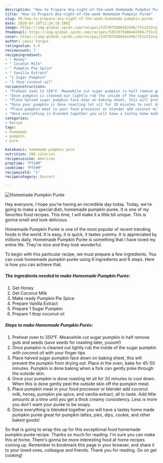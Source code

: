 ```yaml
---
description: "How to Prepare Any-night-of-the-week Homemade Pumpkin Purée"
title: "How to Prepare Any-night-of-the-week Homemade Pumpkin Purée"
slug: 95-how-to-prepare-any-night-of-the-week-homemade-pumpkin-puree
date: 2020-07-10T11:24:19.596Z
image: https://img-global.cpcdn.com/recipes/5357075086442496/751x532cq70/homemade-pumpkin-puree-recipe-main-photo.jpg
thumbnail: https://img-global.cpcdn.com/recipes/5357075086442496/751x532cq70/homemade-pumpkin-puree-recipe-main-photo.jpg
cover: https://img-global.cpcdn.com/recipes/5357075086442496/751x532cq70/homemade-pumpkin-puree-recipe-main-photo.jpg
author: Lewis Vargas
ratingvalue: 4.9
reviewcount: 7
recipeingredient:
- " Honey"
- " Coconut Milk"
- " Pumpkin Pie Spice"
- " Vanilla Extract"
- "1 Sugar Pumpkin"
- "1 tbsp coconut oil"
recipeinstructions:
- "Preheat oven to 350°F. Meanwhile cut sugar pumpkin in half remove guts and seeds (save seeds for roasting later, yuuum!)"
- "Once pumpkin is cleaned out lightly rub the inside of the sugar pumpkin with coconut oil with your finger tips"
- "Place halved sugar pumpkin face down on baking sheet, this will prevent the pumpkin from drying out. Place in the oven, bake for 45-50 minutes. Pumpkin is done baking when a fork can gently poke through the outside skin."
- "Once your pumpkin is done roasting let sit for 20 minutes to cool down. When this is done gently peel the outside skin off the pumpkin meat."
- "Place pumpkin meat in your food processor or blender add coconut milk, honey, pumpkin pie spice, and vanilla extract, all to taste. Add little amounts at a time until you get a thick creamy consistency. Less is more you don&#39;t want your purée to be soupy."
- "Once everything is blended together you will have a tastey home made pumpkin purée great for pumpkin lattes, pies, dips, cookie, and other baked goods!"
categories:
- Recipe
tags:
- homemade
- pumpkin
- pure

katakunci: homemade pumpkin pure 
nutrition: 288 calories
recipecuisine: American
preptime: "PT24M"
cooktime: "PT59M"
recipeyield: "1"
recipecategory: Dessert

---
```



![Homemade Pumpkin Purée](https://img-global.cpcdn.com/recipes/5357075086442496/751x532cq70/homemade-pumpkin-puree-recipe-main-photo.jpg)

Hey everyone, I hope you're having an incredible day today. Today, we're going to make a special dish, homemade pumpkin purée. It is one of my favorites food recipes. This time, I will make it a little bit unique. This is gonna smell and look delicious.

Homemade Pumpkin Purée is one of the most popular of recent trending foods in the world. It is easy, it is quick, it tastes yummy. It is appreciated by millions daily. Homemade Pumpkin Purée is something that I have loved my entire life. They're nice and they look wonderful.




To begin with this particular recipe, we must prepare a few ingredients. You can cook homemade pumpkin purée using 6 ingredients and 6 steps. Here is how you can achieve that.

##### The ingredients needed to make Homemade Pumpkin Purée:

1. Get  Honey
1. Get  Coconut Milk
1. Make ready  Pumpkin Pie Spice
1. Prepare  Vanilla Extract
1. Prepare 1 Sugar Pumpkin
1. Prepare 1 tbsp coconut oil




##### Steps to make Homemade Pumpkin Purée:

1. Preheat oven to 350°F. Meanwhile cut sugar pumpkin in half remove guts and seeds (save seeds for roasting later, yuuum!)
1. Once pumpkin is cleaned out lightly rub the inside of the sugar pumpkin with coconut oil with your finger tips
1. Place halved sugar pumpkin face down on baking sheet, this will prevent the pumpkin from drying out. Place in the oven, bake for 45-50 minutes. Pumpkin is done baking when a fork can gently poke through the outside skin.
1. Once your pumpkin is done roasting let sit for 20 minutes to cool down. When this is done gently peel the outside skin off the pumpkin meat.
1. Place pumpkin meat in your food processor or blender add coconut milk, honey, pumpkin pie spice, and vanilla extract, all to taste. Add little amounts at a time until you get a thick creamy consistency. Less is more you don&#39;t want your purée to be soupy.
1. Once everything is blended together you will have a tastey home made pumpkin purée great for pumpkin lattes, pies, dips, cookie, and other baked goods!




So that is going to wrap this up for this exceptional food homemade pumpkin purée recipe. Thanks so much for reading. I'm sure you can make this at home. There's gonna be more interesting food at home recipes coming up. Remember to bookmark this page in your browser, and share it to your loved ones, colleague and friends. Thank you for reading. Go on get cooking!
